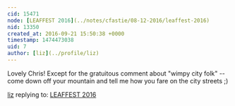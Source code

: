 ```yaml
---
cid: 15471
node: [LEAFFEST 2016](../notes/cfastie/08-12-2016/leaffest-2016)
nid: 13350
created_at: 2016-09-21 15:50:38 +0000
timestamp: 1474473038
uid: 7
author: [liz](../profile/liz)
---
```


Lovely Chris! Except for the gratuitous comment about "wimpy city folk" -- come down off your mountain and tell me how you fare on the city streets ;)

[liz](../profile/liz) replying to: [LEAFFEST 2016](../notes/cfastie/08-12-2016/leaffest-2016)


